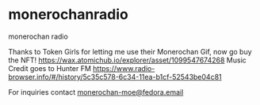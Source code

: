 # monerochanradio
monerochan radio

Thanks to Token Girls for letting me use their Monerochan Gif, now go buy the NFT!
https://wax.atomichub.io/explorer/asset/1099547674268
Music Credit goes to Hunter FM
https://www.radio-browser.info/#/history/5c35c578-6c34-11ea-b1cf-52543be04c81

For inquiries contact monerochan-moe@fedora.email